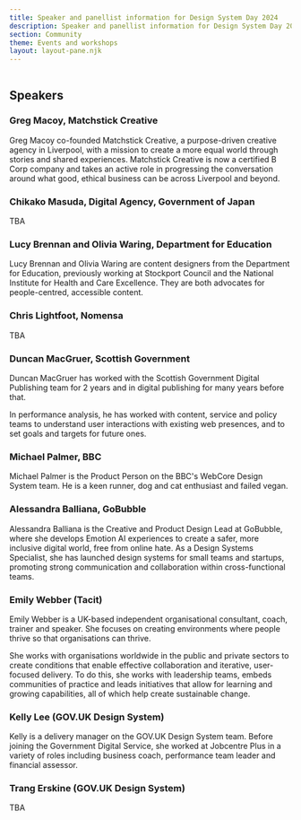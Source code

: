 ```yaml
---
title: Speaker and panellist information for Design System Day 2024
description: Speaker and panellist information for Design System Day 2024.
section: Community
theme: Events and workshops
layout: layout-pane.njk
---
```


<img class="app-image--no-border govuk-!-margin-bottom-9" src="/images/dsd24-24.svg" alt="" role="presentation">

## Speakers

### Greg Macoy, Matchstick Creative

Greg Macoy co-founded Matchstick Creative, a purpose-driven creative agency in Liverpool, with a mission to create a more equal world through stories and shared experiences. Matchstick Creative is now a certified B Corp company and takes an active role in progressing the conversation around what good, ethical business can be across Liverpool and beyond.

### Chikako Masuda, Digital Agency, Government of Japan

TBA

### Lucy Brennan and Olivia Waring, Department for Education

Lucy Brennan and Olivia Waring are content designers from the Department for Education, previously working at Stockport Council and the National Institute for Health and Care Excellence. They are both advocates for people-centred, accessible content.

### Chris Lightfoot, Nomensa

TBA

### Duncan MacGruer, Scottish Government

Duncan MacGruer has worked with the Scottish Government Digital Publishing team for 2 years and in digital publishing for many years before that.

In performance analysis, he has worked with content, service and policy teams to understand user interactions with existing web presences, and to set goals and targets for future ones.

### Michael Palmer, BBC

Michael Palmer is the Product Person on the BBC's WebCore Design System team. He is a keen runner, dog and cat enthusiast and failed vegan.

### Alessandra Balliana, GoBubble

Alessandra Balliana is the Creative and Product Design Lead at GoBubble, where she develops Emotion AI experiences to create a safer, more inclusive digital world, free from online hate. As a Design Systems Specialist, she has launched design systems for small teams and startups, promoting strong communication and collaboration within cross-functional teams.

### Emily Webber (Tacit)

Emily Webber is a UK-based independent organisational consultant, coach, trainer and speaker. She focuses on creating environments where people thrive so that organisations can thrive.

She works with organisations worldwide in the public and private sectors to create conditions that enable effective collaboration and iterative, user-focused delivery. To do this, she works with leadership teams, embeds communities of practice and leads initiatives that allow for learning and growing capabilities, all of which help create sustainable change.

### Kelly Lee (GOV.UK Design System)

Kelly is a delivery manager on the GOV.UK Design System team. Before joining the Government Digital Service, she worked at Jobcentre Plus in a variety of roles including business coach, performance team leader and financial assessor.

### Trang Erskine (GOV.UK Design System)

TBA
